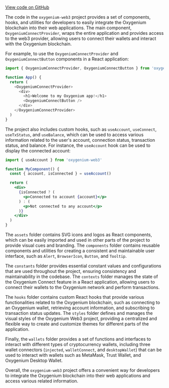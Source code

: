 [View code on GitHub](https://github.com/oxygenium/oxygenium-web3/.autodoc/docs/json/packages/web3-react/src)

The code in the `oxygenium-web3` project provides a set of components, hooks, and utilities for developers to easily integrate the Oxygenium blockchain into their web applications. The main component, `OxygeniumConnectProvider`, wraps the entire application and provides access to the web3 provider, allowing users to connect their wallets and interact with the Oxygenium blockchain.

For example, to use the `OxygeniumConnectProvider` and `OxygeniumConnectButton` components in a React application:

```javascript
import { OxygeniumConnectProvider, OxygeniumConnectButton } from 'oxygenium-web3'

function App() {
  return (
    <OxygeniumConnectProvider>
      <div>
        <h1>Welcome to my Oxygenium app!</h1>
        <OxygeniumConnectButton />
      </div>
    </OxygeniumConnectProvider>
  )
}
```

The project also includes custom hooks, such as `useAccount`, `useConnect`, `useTxStatus`, and `useBalance`, which can be used to access various information related to the user's account, connection status, transaction status, and balance. For instance, the `useAccount` hook can be used to display the connected account:

```jsx
import { useAccount } from 'oxygenium-web3'

function MyComponent() {
  const { account, isConnected } = useAccount()

  return (
    <div>
      {isConnected ? (
        <p>Connected to account {account}</p>
      ) : (
        <p>Not connected to any account</p>
      )}
    </div>
  )
}
```

The `assets` folder contains SVG icons and logos as React components, which can be easily imported and used in other parts of the project to provide visual cues and branding. The `components` folder contains reusable components and utilities for creating a consistent and maintainable user interface, such as `Alert`, `BrowserIcon`, `Button`, and `Tooltip`.

The `constants` folder provides essential constant values and configurations that are used throughout the project, ensuring consistency and maintainability in the codebase. The `contexts` folder manages the state of the Oxygenium Connect feature in a React application, allowing users to connect their wallets to the Oxygenium network and perform transactions.

The `hooks` folder contains custom React hooks that provide various functionalities related to the Oxygenium blockchain, such as connecting to an Oxygenium wallet, retrieving account information, and subscribing to transaction status updates. The `styles` folder defines and manages the visual styles of the Oxygenium Web3 project, providing a centralized and flexible way to create and customize themes for different parts of the application.

Finally, the `wallets` folder provides a set of functions and interfaces to interact with different types of cryptocurrency wallets, including three wallet connectors (`injected`, `walletConnect`, and `desktopWallet`) that can be used to interact with wallets such as MetaMask, Trust Wallet, and Oxygenium Desktop Wallet.

Overall, the `oxygenium-web3` project offers a convenient way for developers to integrate the Oxygenium blockchain into their web applications and access various related information.
